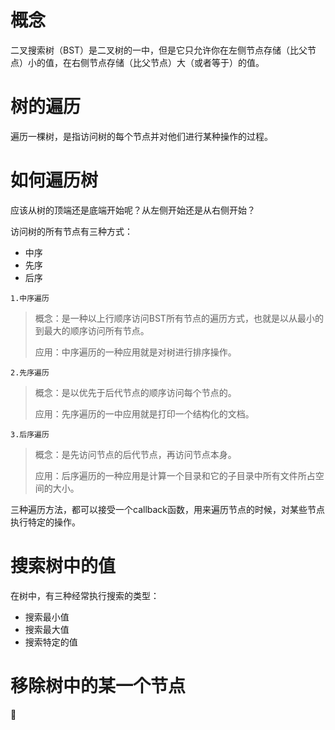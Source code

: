 # 概念
二叉搜索树（BST）是二叉树的一中，但是它只允许你在左侧节点存储（比父节点）小的值，在右侧节点存储（比父节点）大（或者等于）的值。

# 树的遍历
遍历一棵树，是指访问树的每个节点并对他们进行某种操作的过程。

# 如何遍历树
应该从树的顶端还是底端开始呢？从左侧开始还是从右侧开始？

访问树的所有节点有三种方式：
* 中序
* 先序
* 后序

`1.中序遍历`
> 概念：是一种以上行顺序访问BST所有节点的遍历方式，也就是以从最小的到最大的顺序访问所有节点。
>
> 应用：中序遍历的一种应用就是对树进行排序操作。

`2.先序遍历`
> 概念：是以优先于后代节点的顺序访问每个节点的。
>
> 应用：先序遍历的一中应用就是打印一个结构化的文档。

`3.后序遍历`
> 概念：是先访问节点的后代节点，再访问节点本身。
>
> 应用：后序遍历的一种应用是计算一个目录和它的子目录中所有文件所占空间的大小。

三种遍历方法，都可以接受一个callback函数，用来遍历节点的时候，对某些节点执行特定的操作。

# 搜索树中的值
在树中，有三种经常执行搜索的类型：
* 搜索最小值
* 搜索最大值
* 搜索特定的值

# 移除树中的某一个节点
